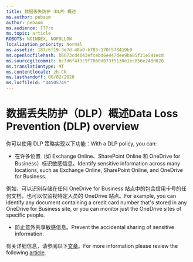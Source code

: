 ```yaml
---
title: 数据丢失防护（DLP）概述
ms.author: pebaum
author: pebaum
ms.audience: ITPro
ms.topic: article
ROBOTS: NOINDEX, NOFOLLOW
localization_priority: Normal
ms.assetid: 187c6f19-3e7d-48a0-b785-170f578419b9
ms.openlocfilehash: b6073cd4043efcebd6e447dee9ba85f31e541ec8
ms.sourcegitcommit: bc7d6f4f3c9f7060d073f5130e1ec856e248d020
ms.translationtype: MT
ms.contentlocale: zh-CN
ms.lasthandoff: 06/02/2020
ms.locfileid: "44505749"
---
```

# <a name="data-loss-prevention-dlp-overview"></a><span data-ttu-id="137dd-102">数据丢失防护（DLP）概述</span><span class="sxs-lookup"><span data-stu-id="137dd-102">Data Loss Prevention (DLP) overview</span></span>

<span data-ttu-id="137dd-103">你可以使用 DLP 策略实现以下功能：</span><span class="sxs-lookup"><span data-stu-id="137dd-103">With a DLP policy, you can:</span></span>

- <span data-ttu-id="137dd-104">在许多位置（如 Exchange Online、SharePoint Online 和 OneDrive for Business）标识敏感信息。</span><span class="sxs-lookup"><span data-stu-id="137dd-104">Identify sensitive information across many locations, such as Exchange Online, SharePoint Online, and OneDrive for Business.</span></span>


<span data-ttu-id="137dd-105">例如，可以识别存储在任何 OneDrive for Business 站点中的包含信用卡号的任何文档，也可以仅监视特定人员的 OneDrive 站点。</span><span class="sxs-lookup"><span data-stu-id="137dd-105">For example, you can identify any document containing a credit card number that's stored in any OneDrive for Business site, or you can monitor just the OneDrive sites of specific people.</span></span>

- <span data-ttu-id="137dd-106">防止意外共享敏感信息。</span><span class="sxs-lookup"><span data-stu-id="137dd-106">Prevent the accidental sharing of sensitive information.</span></span>


<span data-ttu-id="137dd-107">有关详细信息，请参阅以下[文章](https://docs.microsoft.com/microsoft-365/compliance/data-loss-prevention-policies)。</span><span class="sxs-lookup"><span data-stu-id="137dd-107">For more information please review the following [article](https://docs.microsoft.com/microsoft-365/compliance/data-loss-prevention-policies).</span></span>

